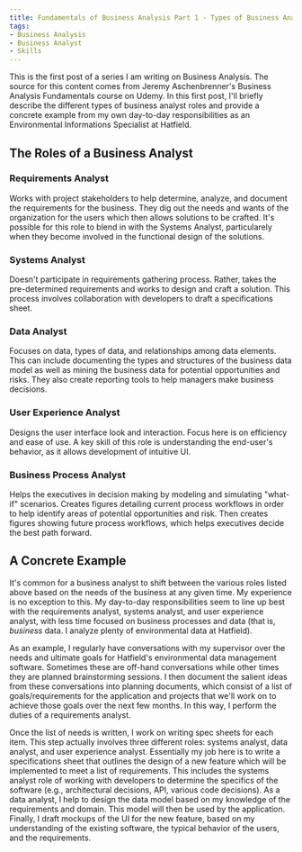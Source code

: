 ```yaml
---
title: Fundamentals of Business Analysis Part 1 - Types of Business Analyst Roles
tags: 
- Business Analysis
- Business Analyst
- Skills 
---
```


This is the first post of a series I am writing on Business Analysis. The source
for this content comes from Jeremy Aschenbrenner's Business Analysis
Fundamentals course on Udemy. In this first post, I'll briefly describe the
different types of business analyst roles and provide a concrete example from my own
day-to-day responsibilities as an Environmental Informations Specialist at
Hatfield.

## The Roles of a Business Analyst
### Requirements Analyst

Works with project stakeholders to help determine, analyze, and document the
requirements for the business. They dig out the needs and wants of the
organization for the users which then allows solutions to be crafted. It's possible
for this role to blend in with the Systems Analyst, particularely when they
become involved in the functional design of the solutions. 

### Systems Analyst

Doesn't participate in requirements gathering process. Rather, takes the
pre-determined requirements and works to design and craft a solution. This
process involves collaboration with developers to draft a specifications sheet.

### Data Analyst

Focuses on data, types of data, and relationships among data elements. This can
include documenting the types and structures of the business data model as well
as mining the business data for potential opportunities and risks. They also
create reporting tools to help managers make business decisions.

### User Experience Analyst

Designs the user interface look and interaction. Focus here is on
efficiency and ease of use. A key skill of this role is understanding the
end-user's behavior, as it allows development of intuitive UI. 

### Business Process Analyst

Helps the executives in decision making by modeling and simulating
"what-if" scenarios. Creates figures detailing current process workflows in
order to help identify areas of potential opportunities and risk. Then
creates figures showing future process workflows, which helps executives decide
the best path forward.

## A Concrete Example

It's common for a business analyst to shift between the various roles listed
above based on the needs of the business at any given time. My experience is no
exception to this. My day-to-day responsibilities seem to line up best with the
requirements analyst, systems analyst, and user experience analyst, with less
time focused on business processes and data (that is, *business* data. I
analyze plenty of environmental data at Hatfield).

As an example, I regularly have conversations with my supervisor over the needs
and ultimate goals for Hatfield's environmental data management software.
Sometimes these are off-hand conversations while other times they are planned
brainstorming sessions. I then document the salient ideas from these
conversations into planning documents, which consist of a list of goals/requirements for the
application and projects that we'll work on to achieve those goals over the next
few months. In this way, I perform the duties of a requirements analyst.

Once the list of needs is written, I work on writing spec sheets for each item.
This step actually involves three different roles: systems analyst, data analyst, and user
experience analyst. Essentially my job here is to write a specifications sheet that
outlines the design of a new feature which will be implemented to meet a list of
requirements. This includes the systems analyst role of working with
developers to determine the specifics of the software (e.g., architectural
decisions, API, various code decisions). As a data analyst, I help to design the
data model based on my knowledge of the requirements and domain. 
This model will then be used by the application. Finally, I draft mockups of the UI for the new feature,
based on my understanding of the existing software, the typical behavior of the
users, and the requirements.